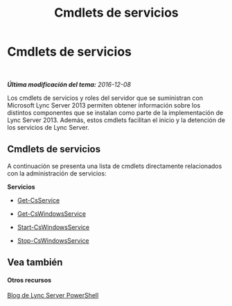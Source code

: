 ﻿---
title: Cmdlets de servicios
TOCTitle: Cmdlets de servicios
ms:assetid: 82cb9dbc-6c75-4dd0-900b-b8b2989c481d
ms:mtpsurl: https://technet.microsoft.com/es-es/library/Gg415659(v=OCS.15)
ms:contentKeyID: 48275867
ms.date: 01/07/2017
mtps_version: v=OCS.15
ms.translationtype: HT
---

# Cmdlets de servicios

 

_**Última modificación del tema:** 2016-12-08_

Los cmdlets de servicios y roles del servidor que se suministran con Microsoft Lync Server 2013 permiten obtener información sobre los distintos componentes que se instalan como parte de la implementación de Lync Server 2013. Además, estos cmdlets facilitan el inicio y la detención de los servicios de Lync Server.

## Cmdlets de servicios

A continuación se presenta una lista de cmdlets directamente relacionados con la administración de servicios:

**Servicios**

  -   
    [Get-CsService](get-csservice.md)

  -   
    [Get-CsWindowsService](get-cswindowsservice.md)

  -   
    [Start-CsWindowsService](start-cswindowsservice.md)

  -   
    [Stop-CsWindowsService](stop-cswindowsservice.md)

## Vea también

#### Otros recursos

[Blog de Lync Server PowerShell](http://go.microsoft.com/fwlink/?linkid=203150%26clcid=0xc0a)

